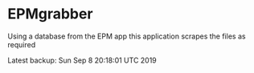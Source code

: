 # EPMgrabber
Using a database from the EPM app this application scrapes the files as required


Latest backup: Sun Sep 8 20:18:01 UTC 2019
